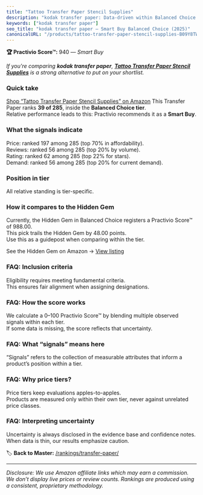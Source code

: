 ```yaml
---
title: "Tattoo Transfer Paper Stencil Supplies"
description: "kodak transfer paper: Data-driven within Balanced Choice ranking using the Practivio Score™. Positioned by quality, value, demand, findability, momentum."
keywords: ["kodak transfer paper"]
seo_title: "kodak transfer paper — Smart Buy Balanced Choice (2025)"
canonicalURL: "/products/tattoo-transfer-paper-stencil-supplies-B09Y8TWVLM/"
---
```


**🏆 Practivio Score™:** 940 — _Smart Buy_


*If you're comparing **kodak transfer paper**, **[Tattoo Transfer Paper Stencil Supplies](https://www.amazon.com/dp/B09Y8TWVLM?tag=practivio-20)** is a strong alternative to put on your shortlist.*
### Quick take
[Shop “Tattoo Transfer Paper Stencil Supplies” on Amazon](https://www.amazon.com/dp/B09Y8TWVLM?tag=practivio-20)
This Transfer Paper ranks **39 of 285**, inside the **Balanced Choice tier**.  
Relative performance leads to this: Practivio recommends it as a **Smart Buy**.

### What the signals indicate
Price: ranked 197 among 285 (top 70% in affordability).  
Reviews: ranked 56 among 285 (top 20% by volume).  
Rating: ranked 62 among 285 (top 22% for stars).  
Demand: ranked 56 among 285 (top 20% for current demand).

### Position in tier
All relative standing is tier-specific.

### How it compares to the Hidden Gem
Currently, the Hidden Gem in Balanced Choice registers a Practivio Score™ of 988.00.  
This pick trails the Hidden Gem by 48.00 points.  
Use this as a guidepost when comparing within the tier.  

See the Hidden Gem on Amazon → [View listing](https://www.amazon.com/dp/B073XRLZ6Z?tag=practivio-20)

### FAQ: Inclusion criteria
Eligibility requires meeting fundamental criteria.  
This ensures fair alignment when assigning designations.

### FAQ: How the score works
We calculate a 0–100 Practivio Score™ by blending multiple observed signals within each tier.  
If some data is missing, the score reflects that uncertainty.

### FAQ: What “signals” means here
“Signals” refers to the collection of measurable attributes that inform a product’s position within a tier.

### FAQ: Why price tiers?
Price tiers keep evaluations apples-to-apples.  
Products are measured only within their own tier, never against unrelated price classes.

### FAQ: Interpreting uncertainty
Uncertainty is always disclosed in the evidence base and confidence notes.  
When data is thin, our results emphasize caution.


🏷️ **Back to Master:** [/rankings/transfer-paper/](/rankings/transfer-paper/)

---
_Disclosure: We use Amazon affiliate links which may earn a commission. We don’t display live prices or review counts. Rankings are produced using a consistent, proprietary methodology._
